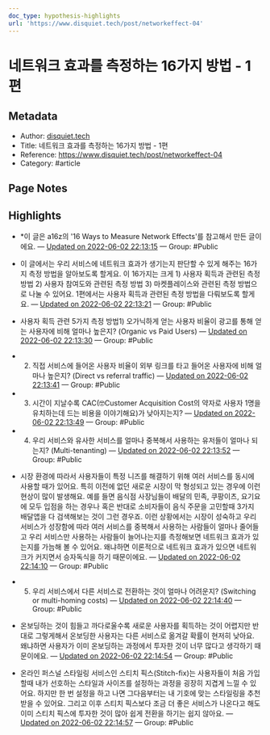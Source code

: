 ```yaml
---
doc_type: hypothesis-highlights
url: 'https://www.disquiet.tech/post/networkeffect-04'
---
```


# 네트워크 효과를 측정하는 16가지 방법 - 1편

## Metadata
- Author: [disquiet.tech]()
- Title: 네트워크 효과를 측정하는 16가지 방법 - 1편
- Reference: https://www.disquiet.tech/post/networkeffect-04
- Category: #article

## Page Notes
## Highlights
- *이 글은 a16z의 '16 Ways to Measure Network Effects'를 참고해서 만든 글이에요. — [Updated on 2022-06-02 22:13:15](https://hyp.is/wyhn6OJ1EeywCk8BdXJa0Q/www.disquiet.tech/post/networkeffect-04) — Group: #Public

- 이 글에서는 우리 서비스에 네트워크 효과가 생기는지 판단할 수 있게 해주는 16가지 측정 방법을 알아보도록 할게요. 이 16가지는 크게 1) 사용자 획득과 관련된 측정 방법 2) 사용자 참여도와 관련된 측정 방법 3) 마켓플레이스와 관련된 측정 방법으로 나눌 수 있어요. 1편에서는 사용자 획득과 관련된 측정 방법을 다뤄보도록 할게요. — [Updated on 2022-06-02 22:13:21](https://hyp.is/xu9QduJ1EeyZ4kuSNCfFAw/www.disquiet.tech/post/networkeffect-04) — Group: #Public

- 사용자 획득 관련 5가지 측정 방법1) 오가닉하게 얻는 사용자 비율이 광고를 통해 얻는 사용자에 비해 얼마나 높은지? (Organic vs Paid Users) — [Updated on 2022-06-02 22:13:30](https://hyp.is/zACXCuJ1Eey5VsfJQh0CrA/www.disquiet.tech/post/networkeffect-04) — Group: #Public

- 2) 직접 서비스에 들어온 사용자 비율이 외부 링크를 타고 들어온 사용자에 비해 얼마나 높은지? (Direct vs referral traffic) — [Updated on 2022-06-02 22:13:41](https://hyp.is/0r1rLOJ1EeybBd8z7Ko9FA/www.disquiet.tech/post/networkeffect-04) — Group: #Public

- 3) 시간이 지날수록 CAC(🤓Customer Acquisition Cost의 약자로 사용자 1명을 유치하는데 드는 비용을 이야기해요)가 낮아지는지? — [Updated on 2022-06-02 22:13:49](https://hyp.is/15LL2OJ1EeyQ7zvhSyDx4w/www.disquiet.tech/post/networkeffect-04) — Group: #Public

- 4) 우리 서비스와 유사한 서비스를 얼마나 중복해서 사용하는 유저들이 얼마나 되는지? (Multi-tenanting) — [Updated on 2022-06-02 22:13:52](https://hyp.is/2W9V8uJ1Eey3DEuVoqnx4A/www.disquiet.tech/post/networkeffect-04) — Group: #Public

- 시장 환경에 따라서 사용자들이 특정 니즈를 해결하기 위해 여러 서비스를 동시에 사용할 때가 있어요. 특히 이전에 없던 새로운 시장이 막 형성되고 있는 경우에 이런 현상이 많이 발생해요. 예를 들면 음식점 사장님들이 배달의 민족, 쿠팡이츠, 요기요에 모두 입점을 하는 경우나 혹은 반대로 소비자들이 음식 주문을 고민할때 3가지 배달앱을 다 검색해보는 것이 그런 경우죠. 이런 상황에서는 시장이 성숙하고 우리 서비스가 성장함에 따라 여러 서비스를 중복해서 사용하는 사람들이 얼마나 줄어들고 우리 서비스만 사용하는 사람들이 늘어나는지를 측정해보면 네트워크 효과가 있는지를 가늠해 볼 수 있어요. 왜냐하면 이론적으로 네트워크 효과가 있으면 네트워크가 커지면서 승자독식을 하기 때문이에요. — [Updated on 2022-06-02 22:14:10](https://hyp.is/47QrWuJ1EeyyO4fcqlIW4A/www.disquiet.tech/post/networkeffect-04) — Group: #Public

- 5) 우리 서비스에서 다른 서비스로 전환하는 것이 얼마나 어려운지? (Switching or multi-homing costs) — [Updated on 2022-06-02 22:14:40](https://hyp.is/9g1SBOJ1EeyPIq_aqHW8mw/www.disquiet.tech/post/networkeffect-04) — Group: #Public

- 온보딩하는 것이 힘들고 까다로울수록 새로운 사용자를 획득하는 것이 어렵지만 반대로 그렇게해서 온보딩한 사용자는 다른 서비스로 옮겨갈 확률이 현저히 낮아요. 왜냐하면 사용자가 이미 온보딩하는 과정에서 투자한 것이 너무 많다고 생각하기 때문이에요. — [Updated on 2022-06-02 22:14:54](https://hyp.is/_lUnjuJ1Eeyhf6--vosrUw/www.disquiet.tech/post/networkeffect-04) — Group: #Public

- 온라인 퍼스널 스타일링 서비스인 스티치 픽스(Stitch-fix)는 사용자들이 처음 가입할때 내가 선호하는 스타일과 사이즈를 설정하는 과정을 굉장히 지겹게 느낄 수 있어요. 하지만 한 번 설정을 하고 나면 그다음부터는 내 기호에 맞는 스타일링을 추천 받을 수 있어요. 그리고 이후 스티치 픽스보다 조금 더 좋은 서비스가 나온다고 해도 이미 스티치 픽스에 투자한 것이 많아 쉽게 전환을 하기는 쉽지 않아요. — [Updated on 2022-06-02 22:14:57](https://hyp.is/_8vOiOJ1Eeyaa0dA6vKF2g/www.disquiet.tech/post/networkeffect-04) — Group: #Public



